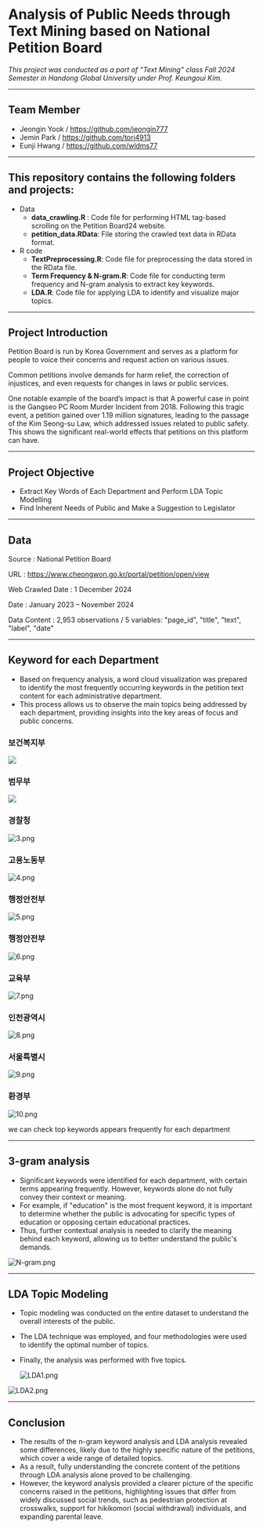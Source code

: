 # Analysis of Public Needs through Text Mining based on National Petition Board

*This project was conducted as a part of “Text Mining” class Fall 2024 Semester in Handong Global University under Prof. Keungoui Kim.* 

---

## Team Member

- Jeongin Yook / https://github.com/jeongin777
- Jemin Park / https://github.com/tori4913
- Eunji Hwang / https://github.com/wldms77

---

## This repository contains the following folders and projects:

- Data
    - **data_crawling.R** : Code file for performing HTML tag-based scrolling on the Petition Board24 website.
    - **petition_data.RData**: File storing the crawled text data in RData format.
- R code
    - **TextPreprocessing.R**: Code file for preprocessing the data stored in the RData file.
    - **Term Frequency & N-gram.R**: Code file for conducting term frequency and N-gram analysis to extract key keywords.
    - **LDA.R**: Code file for applying LDA to identify and visualize major topics.

---

## Project Introduction

Petition Board is run by Korea Government and serves as a platform for people to voice their concerns and request action on various issues. 

Common petitions involve demands for harm relief, the correction of injustices, and even requests for changes in laws or public services. 

One notable example of the board’s impact is that A powerful case in point is the Gangseo PC Room Murder Incident from 2018. Following this tragic event, a petition gained over 1.19 million signatures, leading to the passage of the Kim Seong-su Law, which addressed issues related to public safety. 
This shows the significant real-world effects that petitions on this platform can have. 

---

## Project Objective

- Extract Key Words of Each Department and Perform LDA Topic Modelling
- Find Inherent Needs of Public and Make a Suggestion to Legislator

---

## Data

Source : National Petition Board 

URL : https://www.cheongwon.go.kr/portal/petition/open/view 

Web Crawled Date : 1 December 2024 

Date : January 2023 – November 2024

Data Content : 2,953 observations / 5 variables: "page_id", "title", "text", "label", "date"

---

## Keyword  for each Department

- Based on frequency analysis, a word cloud visualization was prepared to identify the most frequently occurring keywords in the petition text content for each administrative department.
- This process allows us to observe the main topics being addressed by each department, providing insights into the key areas of focus and public concerns.

### 보건복지부

![](Keyword%20Department_image/1.png)


### 범무부

![](Keyword%20Department_image/2.jpeg")

### 경찰청

![3.png](Keyword%20Department_image//3.png)

### 고용노동부

![4.png](Keyword%20Department_image/4.png)

### 행정안전부

![5.png](Keyword%20Department_image5.png)

### 행정안전부

![6.png](Keyword%20Department_image/6.png)

### 교육부

![7.png](Keyword%20Department_image/7.png)

### 인천광역시

![8.png](Keyword%20Department_image/8.png)

### 서울특별시

![9.png](Keyword%20Department_image/9.png)

### 환경부

![10.png](Keyword%20Department_image/10.png)

we can check top keywords appears frequently for each department

---

## 3-gram analysis

- Significant keywords were identified for each department, with certain terms appearing frequently. However, keywords alone do not fully convey their context or meaning.
- For example, if "education" is the most frequent keyword, it is important to determine whether the public is advocating for specific types of education or opposing certain educational practices.
- Thus, further contextual analysis is needed to clarify the meaning behind each keyword, allowing us to better understand the public's demands.

![N-gram.png](Keyword%20Department_image/N-gram.png)

---

## LDA Topic Modeling

- Topic modeling was conducted on the entire dataset to understand the overall interests of the public.
- The LDA technique was employed, and four methodologies were used to identify the optimal number of topics.
- Finally, the analysis was performed with five topics.
    
    ![LDA1.png](Keyword%20Department_image/LDA1.png)
    

![LDA2.png](Keyword%20Department_image/LDA2.png)

---

## Conclusion

- The results of the n-gram keyword analysis and LDA analysis revealed some differences, likely due to the highly specific nature of the petitions, which cover a wide range of detailed topics.
- As a result, fully understanding the concrete content of the petitions through LDA analysis alone proved to be challenging.
- However, the keyword analysis provided a clearer picture of the specific concerns raised in the petitions, highlighting issues that differ from widely discussed social trends, such as pedestrian protection at crosswalks, support for hikikomori (social withdrawal) individuals, and expanding parental leave.
